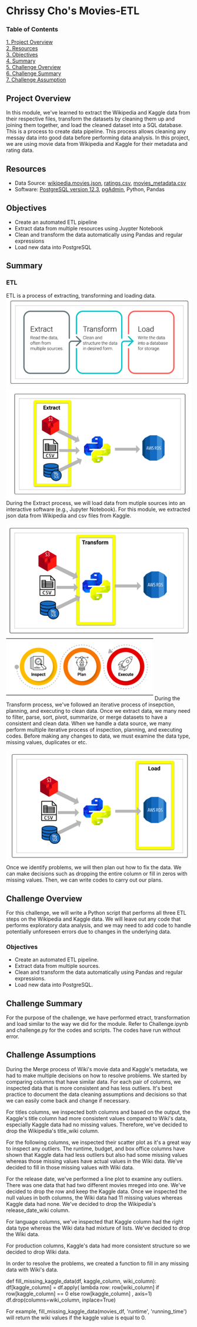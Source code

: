# Chrissy Cho's Movies-ETL
### Table of Contents
[ 1. Project Overview ](#desc)<br /> 
[ 2. Resources ](#resc)<br /> 
[ 3. Objectives ](#obj)<br /> 
[ 4. Summary ](#sum)<br /> 
[ 5. Challenge Overview ](#chal)<br /> 
[ 6. Challenge Summary ](#chalsum)<br /> 
[ 7. Challenge Assumption ](#assum)<br />

<a name="desc"></a>
## Project Overview
In this module, we've learned to extract the Wikipedia and Kaggle data from their respective files, transform the datasets by cleaning them up and joining them together, and load the cleaned dataset into a SQL database. This is a process to create data pipeline. This process allows cleaning any messay data into good data before performing data analysis. In this project, we are using movie data from Wikipedia and Kaggle for their metadata and rating data. 

<a name="resc"></a>
## Resources
- Data Source: [wikipedia.movies.json](https://github.com/chrissycho/Movies-ETL/blob/master/wikipedia.movies.json), [ratings.csv](https://github.com/chrissycho/Movies-ETL/blob/master/ratings.csv), [movies_metadata.csv](https://github.com/chrissycho/Movies-ETL/blob/master/ratings.csv)
- Software: [PostgreSQL version 12.3](https://www.enterprisedb.com/downloads/postgres-postgresql-downloads), [pgAdmin](https://www.postgresql.org/ftp/pgadmin/pgadmin4/v4.23/macos/), Python, Pandas

<a name="obj"></a>
## Objectives
- Create an automated ETL pipeline
- Extract data from multiple resources using Juypter Notebook
- Clean and transform the data automatically using Pandas and regular expressions
- Load new data into PostgreSQL

<a name="sum"></a>
## Summary
### ETL 
ETL is a process of extracting, transforming and loading data. 
![](pictures/ETL.png) 
![](pictures/Extract.png) 
During the Extract process, we will load data from mutiple sources into an interactive software (e.g., Jupyter Notebook). For this module, we extracted json data from Wikipedia and csv files from Kaggle. 

![](pictures/Transform.png)
![](pictures/Iterative.png)
During the Transform process, we've followed an iterative process of insepction, planning, and executing to clean data. Once we extract data, we many need to filter, parse, sort, pivot, summarize, or merge datasets to have a consistent and clean data. When we handle a data source, we many perform multiple iterative process of inspection, planning, and executing codes. Before making any changes to data, we must examine the data type, missing values, duplicates or etc. 

![](pictures/Load.png)
Once we identify problems, we will then plan out how to fix the data. We can make decisions such as dropping the entire column or fill in zeros with missing values. Then, we can write codes to carry out our plans. 

<a name="chal"></a>
## Challenge Overview
For this challenge, we will write a Python script that performs all three ETL steps on the Wikipedia and Kaggle data. We will leave out any code that performs exploratory data analysis, and we may need to add code to handle potentially unforeseen errors due to changes in the underlying data.

### Objectives
- Create an automated ETL pipeline.
- Extract data from multiple sources.
- Clean and transform the data automatically using Pandas and regular expressions.
- Load new data into PostgreSQL.

<a name="chalsum"></a>
## Challenge Summary
For the purpose of the challenge, we have performed etract, transformation and load similar to the way we did for the module. Refer to Challenge.ipynb and challenge.py for the codes and scripts. The codes have run without error. 

<a name="assum"></a>
## Challenge Assumptions
During the Merge process of Wiki's movie data and Kaggle's metadata, we had to make multiple decisions on how to resolve problems. We started by comparing columns that have similar data. For each pair of columns, we inspected data that is more consistent and has less outliers. It's best practice to document the data cleaning assumptions and decisions so that we can easily come back and change if necessary. 

For titles columns, we inspected both columns and based on the output, the Kaggle's title column had more consistent values compared to Wiki's data, especially Kaggle data had no missing values. Therefore, we've decided to drop the Wikipedia's title_wiki column. 

For the following columns, we inspected their scatter plot as it's a great way to inspect any outliers. The runtime, budget, and box office columns have shown that Kaggle data had less outliers but also had some missing values whereas those missing values have actual values in the Wiki data. We've decided to fill in those missing values with Wiki data. 

For the release date, we've performed a line plot to examine any outliers. There was one data that had two different movies mreged into one. We've decided to drop the row and keep the Kaggle data. Once we inspected the null values in both columns, the Wiki data had 11 missing values whereas Kaggle data had none. We've decided to drop the Wikipedia's release_date_wiki column.

For language columns, we've inspected that Kaggle column had the right data type whereas the Wiki data had mixture of lists. We've decided to drop the Wiki data.

For production columns, Kaggle's data had more consistent structure so we decided to drop Wiki data. 

In order to resolve the problems, we created a function to fill in any missing data with Wiki's data. 

def fill_missing_kaggle_data(df, kaggle_column, wiki_column):
    df[kaggle_column] = df.apply(
        lambda row: row[wiki_column] if row[kaggle_column] == 0 else row[kaggle_column]
        , axis=1)
    df.drop(columns=wiki_column, inplace=True)

For example, fill_missing_kaggle_data(movies_df, 'runtime', 'running_time') will return the wiki values if the kaggle value is equal to 0. 
